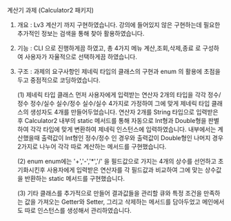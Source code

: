 계산기 과제 (Calculator2 패키지)
1. 개요 : Lv3 계산기 까지 구현하였습니다. 강의에 들어있지 않은 구현하는데 필요한 추가적인 정보는 검색을 통해 찾아 활용하였습니다.
   
3. 기능 : CLI 으로 진행하게끔 하였고, 총 4가지 메뉴 계산,조회,삭제,종료 로 구성하여 사용자가 자율적으로 선택하게끔 하였습니다.
   
4. 구조 : 과제의 요구사항인 제네릭 타입의 클래스의 구현과 enum 의 활용에 초점을 두고 중점적으로 코딩하였습니다.
   
   (1) 제네릭 타입 클래스
   먼저 사용자에게 입력받는 연산자 2개의 타입을 각각 정수/정수 정수/실수 실수/정수 실수/실수 4가지로 가정하여 그에 맞게 제네릭 타입 클래스의 생성자도 4개를 만들어두었습니다.
   연산자 2개를 String 타입으로 입력받은 후 Calculator2 내부의 static 메서드를 통해 자동으로 Int형과 Double형을 판별하여 각각 타입에 맞게 변환하여 제네릭 인스턴스에 입력하였습니다.
   내부에서는 계산했을때 출력값이 Int형인 정수/정수 인 경우와 출력값이 Double형인 나머지 경우 2가지로 나누어 각각 따로 계산하는 메서드를 구현했습니다.

   (2) enum
   enum에는 '+','-','*','/' 을 필드값으로 가지는 4개의 상수를 선언하고 초기화시킨후 사용자에게 입력받은 연산자를 각 필드값과 비교하여 그에 맞는 상수값을 반환하는 static 메서드를 구현했습니다.

   (3) 기타
   클래스를 추가적으로 만들어 결과값들을 관리할 큐와 특정 조건을 만족하는 값을 가져오는 Getter와 Setter, 그리고 삭제하는 메서드를 담아두었고 메인에서도 따로 인스턴스를 생성해서 관리하였습니다.
   
